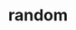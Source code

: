 ---
title: random
permalink: /docs/StandardLibrary#random
parent: Standard Library
has_children: false
nav_order: {navOrder}
---